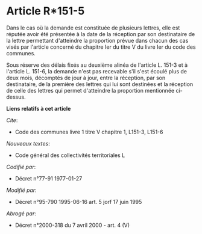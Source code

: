 # Article R*151-5

Dans le cas où la demande est constituée de plusieurs lettres, elle est réputée avoir été présentée à la date de la réception
par son destinataire de la lettre permettant d'atteindre la proportion prévue dans chacun des cas visés par l'article
concerné du chapitre Ier du titre V du livre Ier du code des communes.

Sous réserve des délais fixés au deuxième alinéa de l'article L. 151-3 et à l'article L. 151-6, la demande n'est pas
recevable s'il s'est écoulé plus de deux mois, décomptés de jour à jour, entre la réception, par son destinataire, de la
première des lettres qui lui sont destinées et la réception de celle des lettres qui permet d'atteindre la proportion
mentionnée ci-dessus.

**Liens relatifs à cet article**

_Cite_:

  - Code des communes livre 1 titre V chapitre 1, L151-3, L151-6

_Nouveaux textes_:

  - Code général des collectivités territoriales L

_Codifié par_:

  - Décret n°77-91 1977-01-27

_Modifié par_:

  - Décret n°95-790 1995-06-16 art. 5 jorf 17 juin 1995

_Abrogé par_:

  - Décret n°2000-318 du 7 avril 2000 - art. 4 (V)
